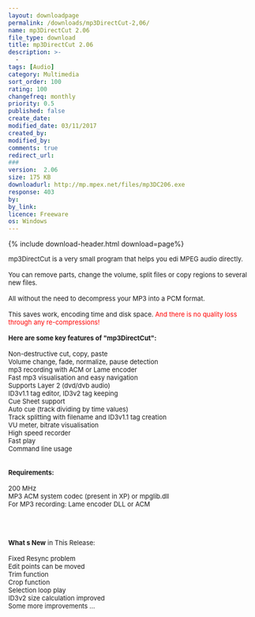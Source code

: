 ```yaml
---
layout: downloadpage
permalink: /downloads/mp3DirectCut-2,06/
name: mp3DirectCut 2.06
file_type: download
title: mp3DirectCut 2.06
description: >-
  -
tags: [Audio]
category: Multimedia
sort_order: 100
rating: 100
changefreq: monthly
priority: 0.5
published: false
create_date: 
modified_date: 03/11/2017
created_by: 
modified_by: 
comments: true
redirect_url: 
### 
version:  2.06
size: 175 KB
downloadurl: http://mp.mpex.net/files/mp3DC206.exe
response: 403
by: 
by_link: 
licence: Freeware
os: Windows
---
```


{% include download-header.html download=page%}

<p style="fix-download-text !important">
<p><font size="2"><p>mp3DirectCut is a very small program that helps you edi MPEG audio directly. <br />
<br />
You can remove parts, change the volume, split files or copy regions to several new files. <br />
<br />
All without the need to decompress your MP3 into a PCM format. <br />
<br />
This saves work, encoding time and disk space. <font color="#ff0000">And there is no quality loss through any re-compressions!</font><br />
<br />
<span><strong>Here are some key features of "mp3DirectCut":</strong></span><br />
<br />
Non-destructive cut, copy, paste <br />
Volume change, fade, normalize, pause detection <br />
mp3 recording with ACM or Lame encoder <br />
Fast mp3 visualisation and easy navigation <br />
Supports Layer 2 (dvd/dvb audio) <br />
ID3v1.1 tag editor, ID3v2 tag keeping <br />
Cue Sheet support <br />
Auto cue (track dividing by time values) <br />
Track splitting with filename and ID3v1.1 tag creation <br />
VU meter, bitrate visualisation <br />
High speed recorder <br />
Fast play <br />
Command line usage <br />
<br />
<br />
<span><strong>Requirements:</strong></span><br />
<br />
200 MHz<br />
MP3 ACM system codec (present in XP) or mpglib.dll <br />
For MP3 recording: Lame encoder DLL or ACM <br />
<br />
</p>
<div class="celltext_big"><br />
<br />
<strong>What s New</strong> in This Release:<br />
<br />
Fixed Resync problem <br />
Edit points can be moved <br />
Trim function <br />
Crop function <br />
Selection loop play <br />
ID3v2 size calculation improved <br />
Some more improvements ...</div></p></p>
